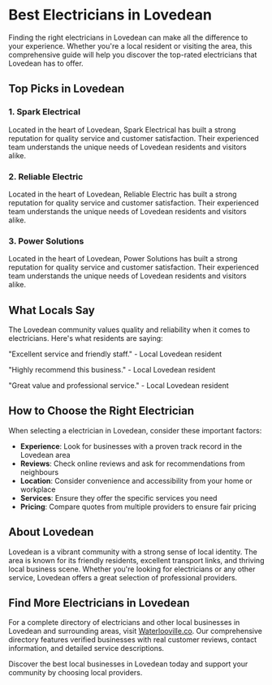 # Best Electricians in Lovedean

Finding the right electricians in Lovedean can make all the difference to your experience. Whether you're a local resident or visiting the area, this comprehensive guide will help you discover the top-rated electricians that Lovedean has to offer.

## Top Picks in Lovedean

### 1. Spark Electrical
Located in the heart of Lovedean, Spark Electrical has built a strong reputation for quality service and customer satisfaction. Their experienced team understands the unique needs of Lovedean residents and visitors alike.

### 2. Reliable Electric
Located in the heart of Lovedean, Reliable Electric has built a strong reputation for quality service and customer satisfaction. Their experienced team understands the unique needs of Lovedean residents and visitors alike.

### 3. Power Solutions
Located in the heart of Lovedean, Power Solutions has built a strong reputation for quality service and customer satisfaction. Their experienced team understands the unique needs of Lovedean residents and visitors alike.

## What Locals Say

The Lovedean community values quality and reliability when it comes to electricians. Here's what residents are saying:

"Excellent service and friendly staff." - Local Lovedean resident

"Highly recommend this business." - Local Lovedean resident

"Great value and professional service." - Local Lovedean resident

## How to Choose the Right Electrician

When selecting a electrician in Lovedean, consider these important factors:

- **Experience**: Look for businesses with a proven track record in the Lovedean area
- **Reviews**: Check online reviews and ask for recommendations from neighbours
- **Location**: Consider convenience and accessibility from your home or workplace
- **Services**: Ensure they offer the specific services you need
- **Pricing**: Compare quotes from multiple providers to ensure fair pricing

## About Lovedean

Lovedean is a vibrant community with a strong sense of local identity. The area is known for its friendly residents, excellent transport links, and thriving local business scene. Whether you're looking for electricians or any other service, Lovedean offers a great selection of professional providers.

## Find More Electricians in Lovedean

For a complete directory of electricians and other local businesses in Lovedean and surrounding areas, visit [Waterlooville.co](https://waterlooville.co). Our comprehensive directory features verified businesses with real customer reviews, contact information, and detailed service descriptions.

Discover the best local businesses in Lovedean today and support your community by choosing local providers.

